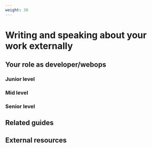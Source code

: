 ```yaml
---
weight: 30
---
```


# Writing and speaking about your work externally

## Your role as developer/webops

### Junior level

### Mid level

### Senior level

## Related guides

## External resources
